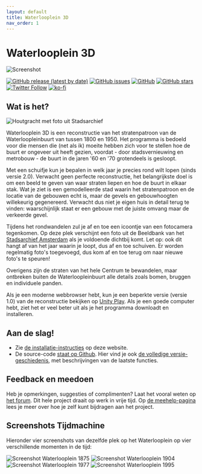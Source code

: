 ```yaml
---
layout: default
title: Waterlooplein 3D
nav_order: 1
---
```


# Waterlooplein 3D

![Screenshot](images/HG_sun.png "Screenshot van Houtgracht (tegen de zon in)")

[![GitHub release (latest by date)](https://img.shields.io/github/v/release/elmarj/waterlooplein3d)](https://github.com/elmarj/waterlooplein3d/releases)
[![GitHub issues](https://img.shields.io/github/issues/elmarj/waterlooplein3d)](https://github.com/elmarj/waterlooplein3d/issues)
[![GitHub](https://img.shields.io/github/license/elmarj/waterlooplein3d)](https://github.com/ElmarJ/Waterlooplein3D/blob/master/COPYING)
[![GitHub stars](https://img.shields.io/github/stars/elmarj/waterlooplein3d?style=social)](https://github.com/elmarj/waterlooplein3d)
[![Twitter Follow](https://img.shields.io/twitter/follow/elmarj?style=social)](https://twitter.com/elmarj)
[![ko-fi](https://www.ko-fi.com/img/githubbutton_sm.svg)](https://ko-fi.com/Y8Y521CCD)
<script type="module" src="https://getbadgecdn.azureedge.net/ms-store-badge.bundled.js"></script>
<ms-store-badge productid="9PFFX4W0P498" size="small"></ms-store-badge>

## Wat is het?

![Houtgracht met foto uit Stadsarchief](images/HG_photo_1864.png)

Waterlooplein 3D is een reconstructie van het stratenpatroon van de Waterloopleinbuurt van tussen 1800 en 1950. Het programma is bedoeld voor die mensen die (net als ik) moeite hebben zich voor te stellen hoe de buurt er ongeveer uit heeft gezien, voordat - door stadsvernieuwing en metrobouw - de buurt in de jaren '60 en '70 grotendeels is gesloopt.

Met een schuifje kun je bepalen in welk jaar je precies rond wilt lopen (sinds versie 2.0). Verwacht geen perfecte reconstructie, het belangrijkste doel is om een beeld te geven van waar straten liepen en hoe de buurt in elkaar stak. Wat je ziet is een gemodelleerde stad waarin het stratenpatroon en de locatie van de gebouwen echt is, maar de gevels en gebouwhoogten willekeurig gegenereerd. Verwacht dus niet je eigen huis in detail terug te vinden: waarschijnlijk staat er een gebouw met de juiste omvang maar de verkeerde gevel.

Tijdens het rondwandelen zul je af en toe een icoontje van een fotocamera tegenkomen. Op deze plek verschijnt een foto uit de Beeldbank van het [Stadsarchief Amsterdam](https://www.amsterdam.nl/stadsarchief) als je voldoende dichtbij komt. Let op: ook dit hangt af van het jaar waarin je loopt, dus af en toe schuiven. Er worden regelmatig foto's toegevoegd, dus kom af en toe terug om naar nieuwe foto's te speuren!

Overigens zijn de straten van het hele Centrum te bewandelen, maar ontbreken buiten de Waterloopleinbuurt alle details zoals bomen, bruggen en individuele panden.

Als je een moderne webbrowser hebt, kun je een beperkte versie (versie 1.0) van de reconstructie bekijken op [Unity Play](https://play.unity.com/mg/other/waterlooplein-3d). Als je een goede computer hebt, ziet het er veel beter uit als je het programma downloadt en installeren.

## Aan de slag!

 - Zie [de installatie-instructies](installation.md) op deze website.
 - De source-code [staat op Github](https://github.com/elmarj/waterlooplein3d). Hier vind je ook [de volledige versie-geschiedenis](https://github.com/elmarj/waterlooplein3d/releases), met beschrijvingen van de laatste functies.

## Feedback en meedoen

Heb je opmerkingen, suggesties of complimenten? Laat het vooral weten op [het forum](https://github.com/ElmarJ/Waterlooplein3D/discussions/51). Dit hele project draait op werk in vrije tijd. Op [de meehelp-pagina](contributing.md) lees je meer over hoe je zelf kunt bijdragen aan het project.

## Screenshots Tijdmachine

Hieronder vier screenshots van dezelfde plek op het Waterlooplein op vier verschillende momenten in de tijd:

![Screenshot Waterlooplein 1875](images/WLP_timetravel_1875.png)
![Screenshot Waterlooplein 1904](images/WLP_timetravel_1904.png)
![Screenshot Waterlooplein 1977](images/WLP_timetravel_1977.png)
![Screenshot Waterlooplein 1995](images/WLP_timetravel_1995.png)